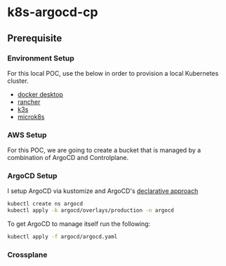 # k8s-argocd-cp

## Prerequisite

### Environment Setup

For this local POC, use the below in order to provision a local Kubernetes cluster.

- [docker desktop](https://docs.docker.com/desktop/)
- [rancher](https://rancherdesktop.io/)
- [k3s](https://k3s.io/)
- [microk8s](https://microk8s.io/)

### AWS Setup
For this POC, we are going  to create a bucket that is managed by a combination of ArgoCD and Controlplane.

### ArgoCD Setup

I setup ArgoCD via kustomize and ArgoCD's [declarative approach](https://argo-cd.readthedocs.io/en/release-1.8/operator-manual/declarative-setup/#manage-argo-cd-using-argo-cd)

```bash
kubectl create ns argocd
kubectl apply -k argocd/overlays/production -n argocd
```

To get ArgoCD to manage itself run the following:
```bash
kubectl apply -f argocd/argocd.yaml
```

### Crossplane